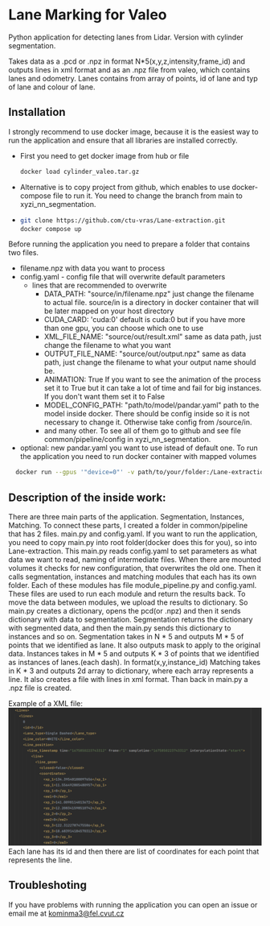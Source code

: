# Lane Marking for Valeo

Python application for detecting lanes from Lidar. Version with cylinder segmentation.

Takes data as a .pcd or .npz in format N*5(x,y,z,intensity,frame_id) and outputs lines in xml format and as an .npz file from valeo, which contains lanes and odometry.
Lanes contains from array of points, id of lane and typ of lane and colour of lane.

## Installation
I strongly recommend to use docker image, because it is the easiest way to run the application and ensure that all libraries are installed correctly.

- First you need to get docker image from hub or file
  ```bash 
  docker load cylinder_valeo.tar.gz
  ```
- Alternative is to copy project from github, which enables to use docker-compose file to run it.
  You need to change the branch from main to xyzi_nn_segmentation.
- ```bash
  git clone https://github.com/ctu-vras/Lane-extraction.git
  docker compose up
  ```
Before running the application you need to prepare a folder that contains two files. 
  - filename.npz with data you want to process
  - config.yaml - config file that will overwrite default parameters
    - lines that are recommended to overwrite
      - DATA_PATH: "source/in/filename.npz" just change the filename to actual file. source/in is a directory in docker container that will be later mapped on your host directory
      - CUDA_CARD: 'cuda:0' default is cuda:0 but if you have more than one gpu, you can choose which one to use
      - XML_FILE_NAME: "source/out/result.xml" same as data path, just change the filename to what you want
      - OUTPUT_FILE_NAME: "source/out/output.npz" same as data path, just change the filename to what your output name should be.
      - ANIMATION: True If you want to see the animation of the process set it to True but it can take a lot of time and fail for big instances. If you don't want them set it to False
      - MODEL_CONFIG_PATH: "path/to/model/pandar.yaml" path to the model inside docker. There should be config inside so it is not necessary to change it. Otherwise take config from /source/in.
      - and many other. To see all of them go to github and see file common/pipeline/config in xyzi_nn_segmentation.
  - optional: new pandar.yaml you want to use istead of default one.
To run the application you need to run docker container with mapped volumes
```bash
  docker run --gpus '"device=0"' -v path/to/your/folder:/Lane-extraction/source/in -v path/to/your/folder:/Lane-extraction/source/out kominma3/valeo_images:marking
```

## Description of the inside work:
There are three main parts of the application. Segmentation, Instances, Matching. To connect these parts, I created a folder in common/pipeline that has 2 files. main.py and config.yaml. If you want to run the application, you need to copy main.py into root folder(docker does this for you), so into Lane-extraction.
This main.py reads config.yaml to set parameters as what data we want to read, naming of intermediate files. When there are mounted volumes it checks for new configuration, that overwrites the old one. Then it calls segmentation, instances and matching modules that each has its own folder. Each of these modules has file module_pipeline.py and config.yaml. These files are used to run each module and return the results back.
To move the data between modules, we upload the results to dictionary. So main.py creates a dictionary, opens the pcd(or .npz) and then it sends dictionary with data to segmentation. Segmentation returns the dictionary with segmented data, and then the main.py sends this dictionary to instances and so on.
Segmentation takes in N * 5 and outputs M * 5 of points that we identified as lane. It also outputs mask to apply to the original data.
Instances takes in M * 5 and outputs K * 3 of points that we identified as instances of lanes.(each dash). In format(x,y,instance_id)
Matching takes in K * 3 and outputs 2d array to dictionary, where each array represents a line. It also creates a file with lines in xml format.
Than back in main.py a .npz file is created.

Example of a XML file:
![alt text](https://github.com/ctu-vras/Lane-extraction/blob/main/common/pipeline/img.png?raw=true)
Each lane has its id and then there are list of coordinates for each point that represents the line.

## Troubleshoting
If you have problems with running the application you can open an issue or email me at kominma3@fel.cvut.cz